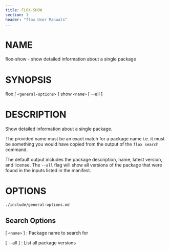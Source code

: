 ```yaml
---
title: FLOX-SHOW
section: 1
header: "flox User Manuals"
...
```



# NAME

flox-show - show detailed information about a single package

# SYNOPSIS

flox [ `<general-options>` ] show `<name>` [ \--all ]

# DESCRIPTION

Show detailed information about a single package.

The provided name must be an exact match for a package name i.e. it
must be something you would have copied from the output of the
`flox search` command.

The default output includes the package description, name, latest version,
and license. The `--all` flag will show all versions of the package
that were found in the inputs listed in the manifest.

# OPTIONS

```{.include}
./include/general-options.md
```

## Search Options

[ `<name>` ]
:   Package name to search for

[ \--all ]
:   List all package versions
